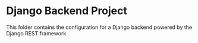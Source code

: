 # Django Backend Project
This folder contains the configuration for a Django backend powered by the Django REST framework.
